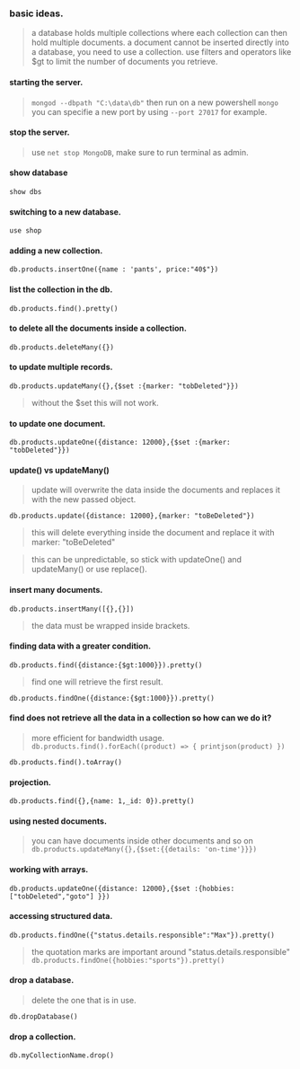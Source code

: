 ### basic ideas.

> a database holds multiple collections where each collection can then hold multiple documents.
> a document cannot be inserted directly into a database, you need to use a collection.
> use filters and operators like \$gt to limit the number of documents you retrieve.

#### starting the server.

> `mongod --dbpath "C:\data\db"` then run on a new powershell `mongo`
> you can specifie a new port by using `--port 27017` for example.

#### stop the server.

> use `net stop MongoDB`, make sure to run terminal as admin.

#### show database

`show dbs`

#### switching to a new database.

`use shop`

#### adding a new collection.

`db.products.insertOne({name : 'pants', price:"40$"})`

#### list the collection in the db.

`db.products.find().pretty()`

#### to delete all the documents inside a collection.

`db.products.deleteMany({})`

#### to update multiple records.

`db.products.updateMany({},{$set :{marker: "tobDeleted"}})`

> without the \$set this will not work.

#### to update one document.

`db.products.updateOne({distance: 12000},{$set :{marker: "tobDeleted"}})`

#### update() vs updateMany()

> update will overwrite the data inside the documents and replaces it with
> the new passed object.
> 
`db.products.update({distance: 12000},{marker: "toBeDeleted"})`

> this will delete everything inside the document and replace it with marker: "toBeDeleted"

> this can be unpredictable, so stick with updateOne() and updateMany() or use replace().

#### insert many documents.

`db.products.insertMany([{},{}])`

> the data must be wrapped inside brackets.

#### finding data with a greater condition.

`db.products.find({distance:{$gt:1000}}).pretty()`

> find one will retrieve the first result.

`db.products.findOne({distance:{$gt:1000}}).pretty()`

#### find does not retrieve all the data in a collection so how can we do it?

> more efficient for bandwidth usage.
> `db.products.find().forEach((product) => { printjson(product) })`

`db.products.find().toArray()`

#### projection.

`db.products.find({},{name: 1,_id: 0}).pretty()`

#### using nested documents.

> you can have documents inside other documents and so on
> `db.products.updateMany({},{$set:{{details: 'on-time'}}})`

#### working with arrays.

`db.products.updateOne({distance: 12000},{$set :{hobbies: ["tobDeleted","goto"] }})`

#### accessing structured data.

`db.products.findOne({"status.details.responsible":"Max"}).pretty()`

> the quotation marks are important around "status.details.responsible"
`db.products.findOne({hobbies:"sports"}).pretty()`

#### drop a database.

> delete the one that is in use.

`db.dropDatabase()`

#### drop a collection.

`db.myCollectionName.drop()`
